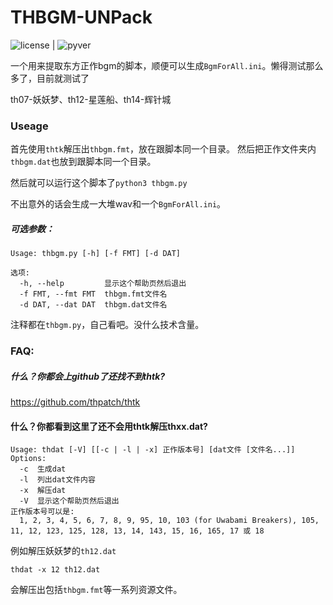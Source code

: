 # THBGM-UNPack


![license](https://img.shields.io/github/license/zjkwdy/thbgm-unpack)  |  ![pyver](https://img.shields.io/badge/python-3.7+-green)


一个用来提取东方正作bgm的脚本，顺便可以生成`BgmForAll.ini`。懒得测试那么多了，目前就测试了

th07-妖妖梦、th12-星莲船、th14-辉针城

### Useage

首先使用`thtk`解压出`thbgm.fmt`，放在跟脚本同一个目录。
然后把正作文件夹内`thbgm.dat`也放到跟脚本同一个目录。

然后就可以运行这个脚本了```python3 thbgm.py```

不出意外的话会生成一大堆wav和一个`BgmForAll.ini`。

##### 可选参数：

```shell
Usage: thbgm.py [-h] [-f FMT] [-d DAT]

选项:
  -h, --help         显示这个帮助页然后退出
  -f FMT, --fmt FMT  thbgm.fmt文件名
  -d DAT, --dat DAT  thbgm.dat文件名
```

注释都在`thbgm.py`，自己看吧。没什么技术含量。

### FAQ:

##### 什么？你都会上github了还找不到thtk?

https://github.com/thpatch/thtk

#### 什么？你都看到这里了还不会用thtk解压thxx.dat?

```shell
Usage: thdat [-V] [[-c | -l | -x] 正作版本号] [dat文件 [文件名...]]
Options:
  -c  生成dat
  -l  列出dat文件内容
  -x  解压dat
  -V  显示这个帮助页然后退出
正作版本号可以是:
  1, 2, 3, 4, 5, 6, 7, 8, 9, 95, 10, 103 (for Uwabami Breakers), 105, 11, 12, 123, 125, 128, 13, 14, 143, 15, 16, 165, 17 或 18
```

例如解压妖妖梦的`th12.dat`

```shell
thdat -x 12 th12.dat
```

会解压出包括`thbgm.fmt`等一系列资源文件。